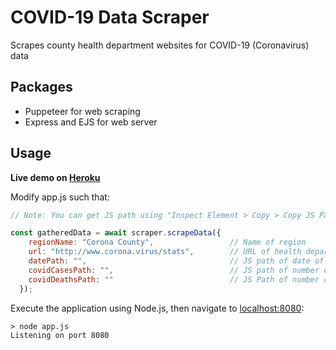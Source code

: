 # COVID-19 Data Scraper

Scrapes county health department websites for COVID-19 (Coronavirus) data

## Packages

- Puppeteer for web scraping
- Express and EJS for web server

## Usage

**Live demo on [Heroku](https://covidscraper.herokuapp.com/)**

Modify app.js such that:
```js
// Note: You can get JS path using "Inspect Element > Copy > Copy JS Path"

const gatheredData = await scraper.scrapeData({
    regionName: "Corona County",                 // Name of region
    url: "http://www.corona.virus/stats",        // URL of health department website
    datePath: "",                                // JS path of date of updated stats
    covidCasesPath: "",                          // JS path of number of positive COVID-19 cases
    covidDeathsPath: ""                          // JS Path of number of COVID-19 deaths
  });
```
Execute the application using Node.js, then navigate to [localhost:8080](http://localhost:8080/):
```
> node app.js
Listening on port 8080
```
